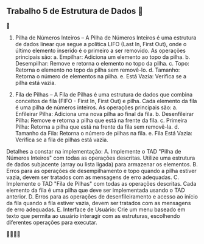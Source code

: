 ## Trabalho 5 de Estrutura de Dados 🐼

🤯 
1. Pilha de Números Inteiros – A Pilha de Números Inteiros é uma estrutura de dados linear que segue a
política LIFO (Last In, First Out), onde o último elemento inserido é o primeiro a ser removido.
As
operações principais são:
a. Empilhar: Adiciona um elemento ao topo da pilha.
b. Desempilhar: Remove e retorna o elemento no topo da pilha.
c. Topo: Retorna o elemento no topo da pilha sem removê-lo.
d. Tamanho: Retorna o número de elementos na pilha.
e. Está Vazia: Verifica se a pilha está vazia.

3. Fila de Pilhas – A Fila de Pilhas é uma estrutura de dados que combina conceitos de fila (FIFO -
First In, First Out) e pilha. Cada elemento da fila é uma pilha de números inteiros.
As operações principais são:
a. Enfileirar Pilha: Adiciona uma nova pilha ao final da fila.
b. Desenfileirar Pilha: Remove e retorna a pilha que está na frente da fila.
c. Primeira Pilha: Retorna a pilha que está na frente da fila sem removê-la.
d. Tamanho da Fila: Retorna o número de pilhas na fila.
e. Fila Está Vazia: Verifica se a fila de pilhas está vazia.

Detalhes a constar na implementação:
A. Implemente o TAD "Pilha de Números Inteiros" com todas as operações descritas. Utilize uma estrutura
de dados subjacente (array ou lista ligada) para armazenar os elementos.
B. Erros para as operações de desempilhamento e topo quando a pilha estiver vazia, devem ser tratados com
as mensagens de erro adequadas.
C. Implemente o TAD "Fila de Pilhas" com todas as operações descritas. Cada elemento da fila é uma pilha
que deve ser implementada usando o TAD anterior.
D. Erros para as operações de desenfileiramento e acesso ao início da fila quando a fila estiver vazia, devem
ser tratados com as mensagens de erro adequadas.
E. Interface de Usuário: Crie um menu baseado em texto que permita ao usuário interagir com as estruturas,
escolhendo diferentes operações para executar.

🧐🧐🧐🧐
